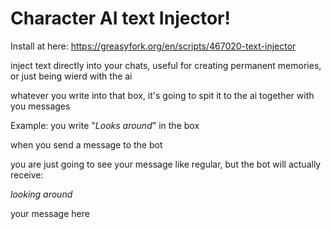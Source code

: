 # Character AI text Injector!

Install at here:
https://greasyfork.org/en/scripts/467020-text-injector

inject text directly into your chats, useful for creating permanent memories, or just being wierd with the ai

whatever you write into that box, it's going to spit it to the ai together with you messages

Example: you write "*Looks around*" in the box

when you send a message to the bot

you are just going to see your message like regular, but the bot will actually receive:

*looking around*

your message here
